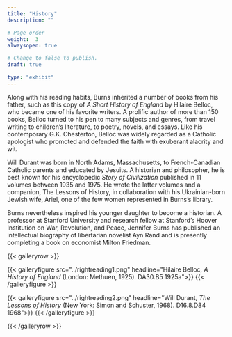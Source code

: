 ```yaml
---
title: "History"
description: ""

# Page order
weight:  3
alwaysopen: true

# Change to false to publish.
draft: true

type: "exhibit"
---
```

Along with his reading habits, Burns inherited a number of books from his father, such as this copy of *A Short History of England* by Hilaire Belloc, who became one of his favorite writers. A prolific author of more than 150 books, Belloc turned to his pen to many subjects and genres, from travel writing to children’s literature, to poetry, novels, and essays. Like his contemporary G.K. Chesterton, Belloc was widely regarded as a Catholic apologist who promoted and defended the faith with exuberant alacrity and wit.

Will Durant was born in North Adams, Massachusetts, to French-Canadian Catholic parents and educated by Jesuits. A historian and philosopher, he is best known for his encyclopedic *Story of Civilization* published in 11 volumes between 1935 and 1975. He wrote the latter volumes and a companion, The Lessons of History, in collaboration with his Ukrainian-born Jewish wife, Ariel, one of the few women represented in Burns’s library.

Burns nevertheless inspired his younger daughter to become a historian. A professor at Stanford University and research fellow at Stanford’s Hoover Institution on War, Revolution, and Peace, Jennifer Burns has published an intellectual biography of libertarian novelist Ayn Rand and is presently completing a book on economist Milton Friedman.

{{< galleryrow >}}

{{< galleryfigure src="../rightreading1.png"
           headline="Hilaire Belloc, *A History of England* (London: Methuen, 1925). DA30.B5 1925a">}}
{{< /galleryfigure >}}

{{< galleryfigure src="../rightreading2.png"
           headline="Will Durant, *The Lessons of History* (New York: Simon and Schuster, 1968). D16.8.D84 1968">}}
{{< /galleryfigure >}}

{{< /galleryrow >}}
